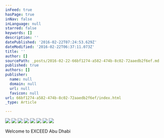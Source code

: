 ```yaml
---
inFeed: true
hasPage: true
inNav: false
inLanguage: null
starred: false
keywords: []
description: ''
datePublished: '2016-02-22T07:24:53.629Z'
dateModified: '2016-02-22T06:37:11.073Z'
title: ''
author: []
sourcePath: _posts/2016-02-22-66bf1274-a582-474b-8c02-72aaedb2f6ef.md
published: true
authors: []
publisher:
  name: null
  domain: null
  url: null
  favicon: null
url: 66bf1274-a582-474b-8c02-72aaedb2f6ef/index.html
_type: Article

---
```

![](https://the-grid-user-content.s3-us-west-2.amazonaws.com/b4c17a11-7943-4a3d-a0c6-bc2ea1d0edd7.jpg)
![](https://the-grid-user-content.s3-us-west-2.amazonaws.com/7c71b9a5-1c6f-4675-ba5a-749edc2a0e2d.jpg)
![](https://the-grid-user-content.s3-us-west-2.amazonaws.com/48bd9ef8-8e84-4dd1-8618-c0d6db7eda87.jpg)
![](https://the-grid-user-content.s3-us-west-2.amazonaws.com/c51df9e2-1901-4f09-bcef-1ec1d9aa35fe.jpg)
![](https://the-grid-user-content.s3-us-west-2.amazonaws.com/c9cabf23-2fa6-43cf-b170-414519d38317.jpg)
![](https://the-grid-user-content.s3-us-west-2.amazonaws.com/785432f9-cc31-41f0-bd0c-91c92a608cc4.jpg)
![](https://the-grid-user-content.s3-us-west-2.amazonaws.com/505d0d46-b027-409f-b5ce-84b024746b75.jpg)
![](https://the-grid-user-content.s3-us-west-2.amazonaws.com/d73a38ca-261f-4325-af73-43aefc296461.jpg)

Welcome to EXCEED Abu Dhabi